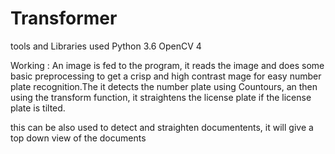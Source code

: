 # Transformer
tools and Libraries used
Python 3.6
OpenCV 4


Working :
An image is fed to the program, it reads the image and does some basic preprocessing to get a crisp and high contrast mage for easy number plate recognition.The it detects the number plate using Countours, an then using the transform function, it straightens the license plate if the license plate is tilted. 

this can be also used to detect and straighten documentents, it will give a top down view of the documents
